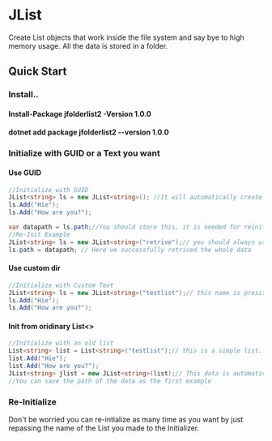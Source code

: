 # JList
Create  List objects that work inside the file system and say bye to high memory usage.
All the data is stored in a folder.
## Quick Start
### Install..
#### Install-Package jfolderlist2 -Version 1.0.0
#### dotnet add package jfolderlist2 --version 1.0.0
### Initialize with GUID or a Text you want
#### Use GUID
```c#
//Initialize with GUID
JList<string> ls = new JList<string>(); //It will automatically create a list in the data folder with a folder random folder name, but please use a custom name based list for more presistence
ls.Add("Hie");
ls.Add("How are you?");

var datapath = ls.path;//You should store this, it is needed for reinitialization
//Re-Init Example
JList<string> ls = new JList<string>("retrive");// you should always use retrive to retrive data from a path
ls.path = datapath; // Here we successfully retrived the whole data
```
#### Use custom dir
```c#
//Initialize with Custom Text
JList<string> ls = new JList<string>("testlist");// this name is presistent as long as the data folder is in the same path as the app.
ls.Add("Hie");
ls.Add("How are you?");
```
#### Init from oridinary List<>
```c#
//Initialize with an old list
List<string> list = List<string>("testlist");// this is a simple list.
list.Add("Hie");
list.Add("How are you?");
JList<string> jlist = new JList<string>(list);// This data is automatically saved into the data folder with a folder name of "list.GetHashCode();"
//You can save the path of the data as the first example

```
### Re-Initialize
Don't be worried you can re-intialize as many time as you want by just repassing the name of the List you made to the Initializer.
